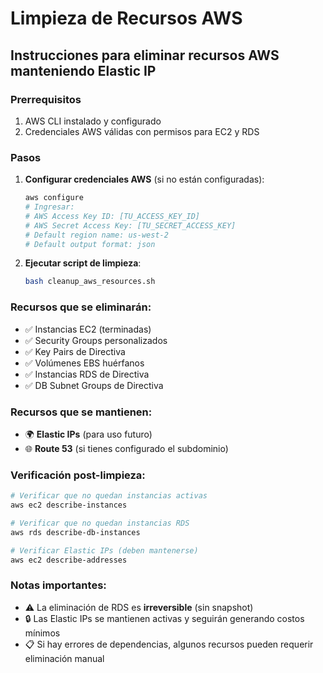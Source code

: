 # Limpieza de Recursos AWS

## Instrucciones para eliminar recursos AWS manteniendo Elastic IP

### Prerrequisitos
1. AWS CLI instalado y configurado
2. Credenciales AWS válidas con permisos para EC2 y RDS

### Pasos

1. **Configurar credenciales AWS** (si no están configuradas):
   ```bash
   aws configure
   # Ingresar:
   # AWS Access Key ID: [TU_ACCESS_KEY_ID]
   # AWS Secret Access Key: [TU_SECRET_ACCESS_KEY]
   # Default region name: us-west-2
   # Default output format: json
   ```

2. **Ejecutar script de limpieza**:
   ```bash
   bash cleanup_aws_resources.sh
   ```

### Recursos que se eliminarán:
- ✅ Instancias EC2 (terminadas)
- ✅ Security Groups personalizados
- ✅ Key Pairs de Directiva
- ✅ Volúmenes EBS huérfanos
- ✅ Instancias RDS de Directiva
- ✅ DB Subnet Groups de Directiva

### Recursos que se mantienen:
- 🌍 **Elastic IPs** (para uso futuro)
- 🌐 **Route 53** (si tienes configurado el subdominio)

### Verificación post-limpieza:
```bash
# Verificar que no quedan instancias activas
aws ec2 describe-instances

# Verificar que no quedan instancias RDS
aws rds describe-db-instances

# Verificar Elastic IPs (deben mantenerse)
aws ec2 describe-addresses
```

### Notas importantes:
- ⚠️ La eliminación de RDS es **irreversible** (sin snapshot)
- 🔒 Las Elastic IPs se mantienen activas y seguirán generando costos mínimos
- 📋 Si hay errores de dependencias, algunos recursos pueden requerir eliminación manual
